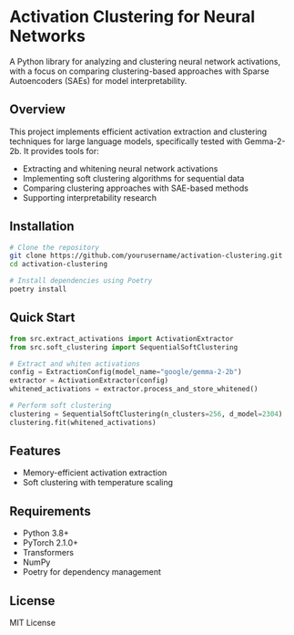 # Activation Clustering for Neural Networks

A Python library for analyzing and clustering neural network activations, with a focus on comparing clustering-based approaches with Sparse Autoencoders (SAEs) for model interpretability.

## Overview

This project implements efficient activation extraction and clustering techniques for large language models, specifically tested with Gemma-2-2b. It provides tools for:

- Extracting and whitening neural network activations
- Implementing soft clustering algorithms for sequential data
- Comparing clustering approaches with SAE-based methods
- Supporting interpretability research

## Installation

```bash
# Clone the repository
git clone https://github.com/yourusername/activation-clustering.git
cd activation-clustering

# Install dependencies using Poetry
poetry install
```

## Quick Start

```python
from src.extract_activations import ActivationExtractor
from src.soft_clustering import SequentialSoftClustering

# Extract and whiten activations
config = ExtractionConfig(model_name="google/gemma-2-2b")
extractor = ActivationExtractor(config)
whitened_activations = extractor.process_and_store_whitened()

# Perform soft clustering
clustering = SequentialSoftClustering(n_clusters=256, d_model=2304)
clustering.fit(whitened_activations)
```

## Features

- Memory-efficient activation extraction
- Soft clustering with temperature scaling

## Requirements

- Python 3.8+
- PyTorch 2.1.0+
- Transformers
- NumPy
- Poetry for dependency management

## License

MIT License
